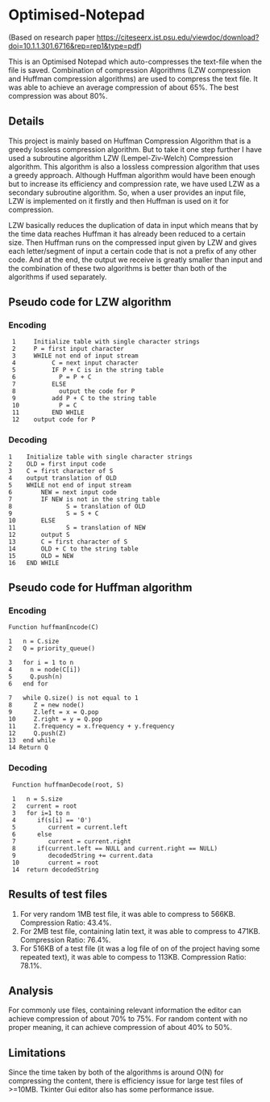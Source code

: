 # Optimised-Notepad 
(Based on research paper https://citeseerx.ist.psu.edu/viewdoc/download?doi=10.1.1.301.6716&rep=rep1&type=pdf)

This is an Optimised Notepad which auto-compresses the text-file when the file is saved. Combination of compression Algorithms (LZW compression and Huffman compression algorithms) are used to compress the text file. It was able to achieve an average compression of about 65%. The best compression was about 80%.

## Details
This project is mainly based on Huffman Compression Algorithm that is a greedy lossless compression algorithm. But to take it one step further I have used a subroutine algorithm LZW (Lempel-Ziv-Welch) Compression algorithm. This algorithm is also a lossless compression algorithm that uses a greedy approach.
Although Huffman algorithm would have been enough but to increase its efficiency and compression rate, we have used LZW as a secondary subroutine algorithm. 
So, when a user provides an input file, LZW is implemented on it firstly and then Huffman is used on it for compression.

LZW basically reduces the duplication of data in input which means that by the time data reaches Huffman it has already been reduced to a certain size. 
Then Huffman runs on the compressed input given by LZW and gives each letter/segment of input a certain code that is not a prefix of any other code. 
And at the end, the output we receive is greatly smaller than input and the combination of these two algorithms is better than both of the algorithms if used separately.

## Pseudo code for LZW algorithm
### Encoding

```
 1     Initialize table with single character strings
 2     P = first input character
 3     WHILE not end of input stream
 4          C = next input character
 5          IF P + C is in the string table
 6            P = P + C
 7          ELSE
 8            output the code for P
 9          add P + C to the string table
 10           P = C
 11         END WHILE
 12    output code for P
 ```
 ### Decoding
 
 ```
 1    Initialize table with single character strings
 2    OLD = first input code
 3    C = first character of S
 4    output translation of OLD
 5    WHILE not end of input stream
 6        NEW = next input code
 7        IF NEW is not in the string table
 8               S = translation of OLD
 9               S = S + C
 10       ELSE
 11              S = translation of NEW
 12       output S
 13       C = first character of S
 14       OLD + C to the string table
 15       OLD = NEW
 16   END WHILE
 ```
 
 ## Pseudo code for Huffman algorithm
 ### Encoding
 ```
 Function huffmanEncode(C)  

 1   n = C.size
 2   Q = priority_queue()

 3   for i = 1 to n
 4     n = node(C[i])
 5     Q.push(n)
 6   end for

 7   while Q.size() is not equal to 1
 8      Z = new node()
 9      Z.left = x = Q.pop
 10     Z.right = y = Q.pop
 11     Z.frequency = x.frequency + y.frequency
 12     Q.push(Z)
 13  end while
 14 Return Q
 ```
### Decoding
```
 Function huffmanDecode(root, S)  

 1   n = S.size
 2   current = root
 3   for i=1 to n
 4      if(s[i] == '0')
 5         current = current.left
 6      else
 7         current = current.right
 8      if(current.left == NULL and current.right == NULL)
 9         decodedString += current.data
 10        current = root
 14  return decodedString
```

## Results of test files

1. For very random 1MB test file, it was able to compress to 566KB.
   Compression Ratio: 43.4%.
2. For 2MB test file, containing latin text, it was able to compress to 471KB.
   Compression Ratio: 76.4%.
3. For 516KB of a test file (it was a log file of on of the project having some repeated text), it was able to
   compess to 113KB.
   Compression Ratio: 78.1%.

## Analysis

For commonly use files, containing relevant information the editor can achieve compression of about 70% to 75%.
For random content with no proper meaning, it can achieve compression of about 40% to 50%.

## Limitations

Since the time taken by both of the algorithms is around O(N) for compressing the content, there is efficiency issue for large test files of >=10MB. Tkinter Gui editor also has some performance issue. 
